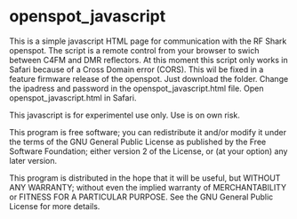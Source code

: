 # openspot_javascript
This is a simple javascript HTML page for communication with the RF Shark openspot. The script is a remote control from your browser to swich between C4FM and DMR reflectors. At this moment this script only works in Safari because of a Cross Domain error (CORS). This wil be fixed in a feature firmware release of the openspot. Just download the folder. Change the ipadress and password in the openspot_javascript.html file. Open openspot_javascript.html in Safari.

This javascript is for experimentel use only. Use is on own risk.

This program is free software; you can redistribute it and/or modify it under the terms of the GNU General Public License as
published by the Free Software Foundation; either version 2 of the License, or (at your option) any later version.

This program is distributed in the hope that it will be useful, but WITHOUT ANY WARRANTY; without even the implied warranty of
MERCHANTABILITY or FITNESS FOR A PARTICULAR PURPOSE. See the GNU General Public License for more details.





